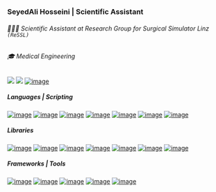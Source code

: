 ### SeyedAli Hosseini | Scientific Assistant 
###### 👨🏻‍💻 Scientific Assistant at Research Group for Surgical Simulator Linz `(ReSSL)`
###### 🎓 Medical Engineering
[![](https://komarev.com/ghpvc/?username=Hosseini-Seyedali&style=flat&color=000000)](https://github.com/Hosseini-Seyedali)
[![](https://shields.io/badge/LinkedIn-0077b5?logo=linkedin&style=flat)](https://www.linkedin.com/in/hosseini-seyedali/)
[![image](https://shields.io/badge/PDF-CV-660066?logo=plotly&style=plastic)](https://drive.google.com/file/d/14PkJ6nDBXgRTwRF3K-t70UWGsp6PScSZ/view?usp=share_link)
##### Languages | Scripting
[![image](https://shields.io/badge/Python-FFD43B?logo=python&style=flat)](https://www.python.org/)
[![image](https://shields.io/badge/Machine_Learning-306998?logo=python&style=flat)](https://en.wikipedia.org/wiki/Machine_learning)
[![image](https://shields.io/badge/Git-3E2C00?logo=git&style=flat)](https://git-scm.com/)
[![image](https://shields.io/badge/SQL-F29111?logo=mysql&style=flat)](https://en.wikipedia.org/wiki/SQL)
[![image](https://shields.io/badge/HTML5-FFFFFF?logo=html5&style=flat)](https://en.wikipedia.org/wiki/HTML5)
[![image](https://shields.io/badge/CSS3-0000FF?logo=css3&style=flat)](https://en.wikipedia.org/wiki/CSS)
[![image](https://shields.io/badge/Linux-000000?logo=linux&style=flat)](https://www.linux.org/)
##### Libraries
[![image](https://shields.io/badge/Numpy-022F4D?logo=numpy&style=plastic)](https://numpy.org/)
[![image](https://shields.io/badge/Matplotlib-306998?logo=plotly&style=plastic)](https://matplotlib.org/stable/index.html#)
[![image](https://shields.io/badge/Pandas-140552?logo=pandas&style=plastic)](https://pandas.pydata.org/)
[![image](https://shields.io/badge/PyEIT-004C99?logo=plotly&style=plastic)](https://pypi.org/project/pyeit/)
[![image](https://shields.io/badge/Plotly-660066?logo=plotly&style=plastic)](https://plotly.com/)
[![image](https://shields.io/badge/Scikit_Kinematics-E6D704?logo=scikitlearn&style=plastic)](http://work.thaslwanter.at/skinematics/html/)
[![image](https://shields.io/badge/Seaborn-66B2FF?logo=pandas&style=plastic)](https://seaborn.pydata.org/)
##### Frameworks | Tools
[![image](https://shields.io/badge/MySQL-F29111?logo=mysql&style=flat)](https://www.mysql.com/)
[![image](https://shields.io/badge/Nosql-MongoDB-003300?logo=mongodb&style=plastic)](https://www.mongodb.com/)
[![image](https://shields.io/badge/Microsoft_Azure-blue?logo=microsoftazure&style=plastic)](https://azure.microsoft.com/en-us/)
[![image](https://shields.io/badge/Jupyter-606060?logo=jupyter&style=plastic)](https://jupyter.org/)
[![image](https://shields.io/badge/VSCode-0077b5?logo=visualstudiocode&style=plastic)](https://code.visualstudio.com/)
